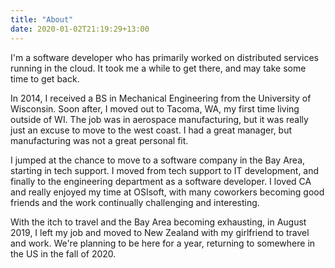 ```yaml
---
title: "About"
date: 2020-01-02T21:19:29+13:00
---
```


I'm a software developer who has primarily worked on distributed services running in the cloud. It took me a while to get there, and may take some time to get back.

In 2014, I received a BS in Mechanical Engineering from the University of Wisconsin. Soon after, I moved out to Tacoma, WA, my first time living outside of WI.  The job was in aerospace manufacturing, but it was really just an excuse to move to the west coast. I had a great manager, but manufacturing was not a great personal fit.

I jumped at the chance to move to a software company in the Bay Area, starting in tech support. I moved from tech support to IT development, and finally to the engineering department as a software developer. I loved CA and really enjoyed my time at OSIsoft, with many coworkers becoming good friends and the work continually challenging and interesting.

With the itch to travel and the Bay Area becoming exhausting, in August 2019, I left my job and moved to New Zealand with my girlfriend to travel and work. We're planning to be here for a year, returning to somewhere in the US in the fall of 2020.
